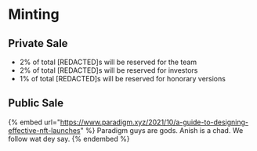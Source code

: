 # Minting

## Private Sale

* 2% of total \[REDACTED]s will be reserved for the team&#x20;
* 2% of total \[REDACTED]s will be reserved for investors
* 1% of total \[REDACTED]s will be reserved for honorary versions

## Public Sale

{% embed url="https://www.paradigm.xyz/2021/10/a-guide-to-designing-effective-nft-launches" %}
Paradigm guys are gods. Anish is a chad. We follow wat dey say.
{% endembed %}

